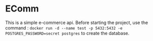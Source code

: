 # EComm

This is a simple e-commerce api. 
Before starting the project, use the command :
` docker run -d --name test -p 5432:5432 -e POSTGRES_PASSWORD=secret postgres ` 
to create the database. 